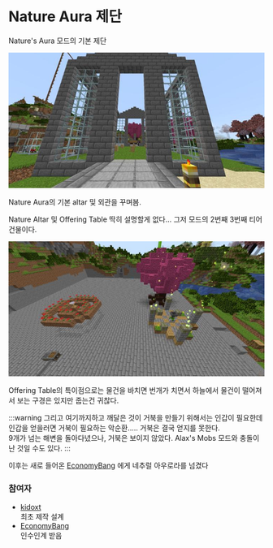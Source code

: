 # Nature Aura 제단

Nature's Aura 모드의 기본 제단

![asdf](../../asset/systems/na_altar/main.jpg)

Nature Aura의 기본 altar 및 외관을 꾸며봄.

Nature Altar 및 Offering Table
딱히 설명할게 없다... 그저 모드의 2번째 3번째 티어 건물이다.

![asdf](../../asset/systems/na_altar/sub1.jpg)

Offering Table의 특이점으로는 물건을 바치면 번개가 치면서 하늘에서 물건이 떨어져서 보는 구경은 있지만 줍는건 귀찮다.

:::warning
그리고 여기까지하고 깨달은 것이 거북을 만들기 위해서는 인갑이 필요한데 인갑을 얻을러면 거북이 필요하는 악순환..... 거북은 결국 얻지를 못한다.  
9개가 넘는 해변을 돌아다녔으나, 거북은 보이지 않았다. 
Alax's Mobs 모드와 충돌이 난 것일 수도 있다.
:::

이후는 새로 들어온 [EconomyBang](../members/EconomyBang.md) 에게 네추럴 아우로라를 넘겼다


### 참여자
<!-- player_desc_open -->
- [kidoxt](../members/kidoxt.md)  
최초 제작 설계
- [EconomyBang](../members/EconomyBang.md)  
인수인계 받음
<!-- player_desc_close-->